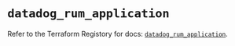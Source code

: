 # `datadog_rum_application`

Refer to the Terraform Registory for docs: [`datadog_rum_application`](https://registry.terraform.io/providers/datadog/datadog/3.25.0/docs/resources/rum_application).
